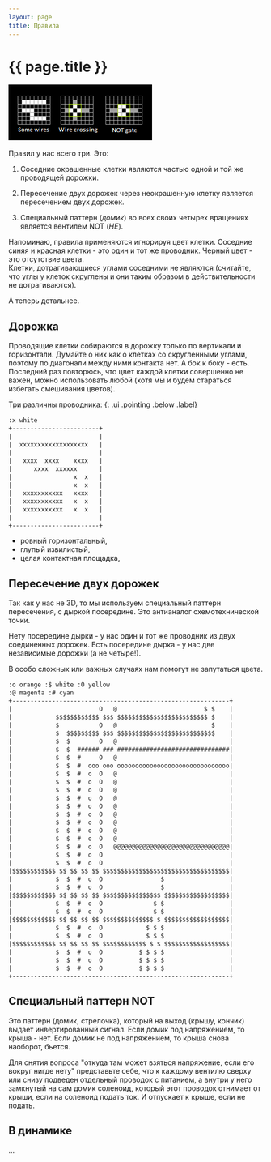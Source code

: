 ```yaml
---
layout: page
title: Правила
---
```

# {{ page.title }}
![](media/rules.png)

Правил у нас всего три. Это:

1. Соседние окрашенные клетки являются частью одной и той же проводящей дорожки.

1. Пересечение двух дорожек через неокрашенную клетку является пересечением двух дорожек.

1. Специальный паттерн (*домик*) во всех своих четырех вращениях является вентилем NOT (*НЕ*).

Напоминаю, правила применяются игнорируя цвет клетки. Соседние синяя и красная клетки - это один и тот же проводник. Черный цвет - это отсутствие цвета.  
Клетки, дотрагивающиеся углами соседними не являются (считайте, что углы у клеток скруглены и они таким образом в действительности не дотрагиваются).

А теперь детальнее.

## Дорожка

Проводящие клетки собираются в дорожку только по вертикали и горизонтали. Думайте о них как о клетках со скругленными углами, поэтому по диагонали между ними контакта нет. А бок к боку - есть.
Последний раз повторюсь, что цвет каждой клетки совершенно не важен, можно использовать любой (хотя мы и будем стараться избегать смешивания цветов).

Три различны проводника:
{: .ui .pointing .below .label}
```layout
:x white
+------------------------+
|                        |
|  xxxxxxxxxxxxxxxxxxx   |
|                        |
|   xxxx  xxxx    xxxx   |
|      xxxx  xxxxxx      |
|                 x  x   |
|                 x  x   |
|   xxxxxxxxxxx   xxxx   |
|   xxxxxxxxxxx   x  x   |
|   xxxxxxxxxxx   x  x   |
|                        |
+------------------------+
```

* ровный горизонтальный,
* глупый извилистый,
* целая контактная площадка,

## Пересечение двух дорожек

Так как у нас не 3D, то мы используем специальный паттерн пересечения, с дыркой посередине. Это антианалог схемотехнической точки.

Нету посередине дырки - у нас один и тот же проводник из двух соединенных дорожек. Есть посередине дырка - у нас две независимые дорожки (а не четыре!). 

В особо сложных или важных случаях нам помогут не запутаться цвета.  
```layout
:o orange :$ white :O yellow
:@ magenta :# cyan
+------------------------------------------------------------+
|                        O   @                        $ $    |
|            $$$$$$$$$$$$ $$$ $$$$$$$$$$$$$$$$$$$$$$$$$ $    |
|            $           O   @                          $    |
|            $  $$$$$$$$$ $$$ $$$$$$$$$$$$$$$$$$$$$$$$$$$    |
|            $  $        O   @                               |
|            $  $  ###### ### ###############################|
|            $  $  #     O   @                               |
|            $  $  #  ooo ooo ooooooooooooooooooooooooooooooo|
|            $  $  #  o  O   @                               |
|            $  $  #  o  O   @                               |
|            $  $  #  o  O   @                               |
|            $  $  #  o  O   @                               |
|            $  $  #  o  O   @                               |
|            $  $  #  o  O   @                               |
|            $  $  #  o  O   @                               |
|            $  $  #  o  O   @                               |
|            $  $  #  o  O   @                               |
|            $  $  #  o  O   @@@@@@@@@@@@@@@@@@@@@@@@@@@@@@@@|
|            $  $  #  o  O                                   |
|            $  $  #  o  O                                   |
|$$$$$$$$$$$$ $$ $$ $$ $$ $$$$$$$$$$$$$$$$$$$$$$$$$$$$$$$$$$$|
|            $  $  #  o  O                $                  |
|            $  $  #  o  O                $                  |
|$$$$$$$$$$$$ $$ $$ $$ $$ $$$$$$$$$$$$$$$$ $$$$$$$$$$$$$$$$$$|
|            $  $  #  o  O              $ $                  |
|            $  $  #  o  O              $ $                  |
|$$$$$$$$$$$$ $$ $$ $$ $$ $$$$$$$$$$$$$$ $ $$$$$$$$$$$$$$$$$$|
|            $  $  #  o  O            $ $ $                  |
|            $  $  #  o  O            $ $ $                  |
|$$$$$$$$$$$$ $$ $$ $$ $$ $$$$$$$$$$$$ $ $ $$$$$$$$$$$$$$$$$$|
|            $  $  #  o  O          $ $ $ $                  |
|            $  $  #  o  O          $ $ $ $                  |
|            $  $  #  o  O          $ $ $ $                  |
+------------------------------------------------------------+
```

## Специальный паттерн NOT

Это паттерн (домик, стрелочка), который на выход (крышу, кончик) выдает инвертированный сигнал. Если домик под напряжением, то крыша - нет. Если домик не под напряжением, то крыша снова наоборот, бьется.

Для снятия вопроса "откуда там может взяться напряжение, если его вокруг нигде нету" представьте себе, что к каждому вентилю сверху или снизу подведен отдельный проводок с питанием, а внутри у него замкнутый на сам домик соленоид, который этот проводок отнимает от крыши, если на соленоид подать ток. И отпускает к крыше, если не подать.

## В динамике

...
